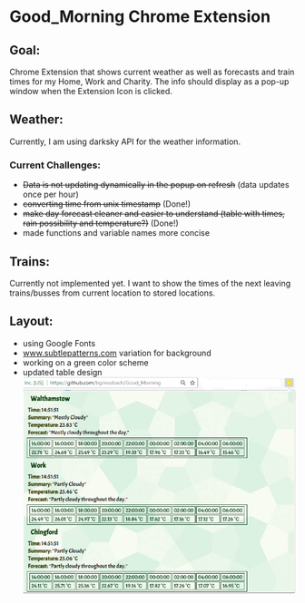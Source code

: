 # Good_Morning Chrome Extension  

## Goal:
Chrome Extension that shows current weather as well as forecasts and train times for my Home, Work and Charity. 
The info should display as a pop-up window when the Extension Icon is clicked.  

## Weather:
Currently, I am using darksky API for the weather information.  
### Current Challenges:
+ ~~Data is not updating dynamically in the popup on refresh~~ (data updates once per hour)
+ ~~converting time from unix timestamp~~ (Done!)
+ ~~make day forecast cleaner and easier to understand (table with times, rain possibility and temperature?)~~ (Done!)
+ made functions and variable names more concise

## Trains:
Currently not implemented yet. I want to show the times of the next leaving trains/busses from current location to stored locations. 

## Layout:
+ using Google Fonts
+ www.subtlepatterns.com variation for background
+ working on a green color scheme
+  updated table design
![My image](https://github.com/bgriessbach/Good_Morning/blob/master/layout_New.PNG)    
